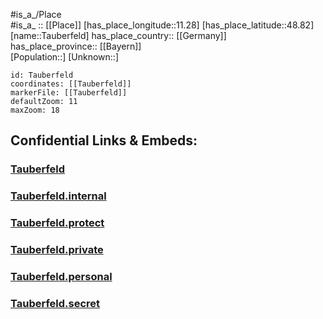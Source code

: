 ﻿---
location: [48.82,11.28] 
mapzoom: [7,12] 
mapmarker: city 
type: City
tags:
- geo/City


SpocWebEntityId: 34777
isDeleted: false
confidential: public

---
#is_a_/Place  
#is_a_ :: [[Place]] 
[has_place_longitude::11.28] 
[has_place_latitude::48.82] 
[name::Tauberfeld] 
has_place_country:: [[Germany]]  
has_place_province:: [[Bayern]]  
[Population::] 
[Unknown::] 


```leaflet
id: Tauberfeld
coordinates: [[Tauberfeld]] 
markerFile: [[Tauberfeld]] 
defaultZoom: 11 
maxZoom: 18
```


## Confidential Links & Embeds: 

### [Tauberfeld](/_public/Earth/Continent/Europe/Europe~Central/Germany/Germany~West/Bayern/counties~Bayern/Eichstätt/cities~Eichstätt/Buxheim/City/Tauberfeld.md) 

### [Tauberfeld.internal](/_internal/Earth/Continent/Europe/Europe~Central/Germany/Germany~West/Bayern/counties~Bayern/Eichstätt/cities~Eichstätt/Buxheim/City/Tauberfeld.internal.md) 

### [Tauberfeld.protect](/_protect/Earth/Continent/Europe/Europe~Central/Germany/Germany~West/Bayern/counties~Bayern/Eichstätt/cities~Eichstätt/Buxheim/City/Tauberfeld.protect.md) 

### [Tauberfeld.private](/_private/Earth/Continent/Europe/Europe~Central/Germany/Germany~West/Bayern/counties~Bayern/Eichstätt/cities~Eichstätt/Buxheim/City/Tauberfeld.private.md) 

### [Tauberfeld.personal](/_personal/Earth/Continent/Europe/Europe~Central/Germany/Germany~West/Bayern/counties~Bayern/Eichstätt/cities~Eichstätt/Buxheim/City/Tauberfeld.personal.md) 

### [Tauberfeld.secret](/_secret/Earth/Continent/Europe/Europe~Central/Germany/Germany~West/Bayern/counties~Bayern/Eichstätt/cities~Eichstätt/Buxheim/City/Tauberfeld.secret.md) 
